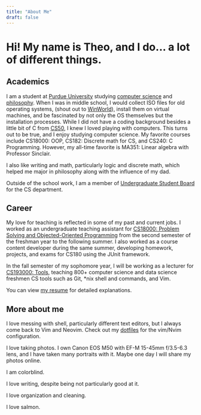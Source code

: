 ```yaml
---
title: "About Me"
draft: false
---
```


# Hi! My name is Theo, and I do... a lot of different things.

## Academics

I am a student at [Purdue University](https://www.purdue.edu/) studying [computer science](https://catalog.purdue.edu/preview_program.php?catoid=14&poid=18776) and [philosophy](https://catalog.purdue.edu/preview_program.php?catoid=14&poid=18803). When I was in middle school, I would collect ISO files for old operating systems, (shout out to [WinWorld](https://winworldpc.com/)), install them on virtual machines, and be fascinated by not only the OS themselves but the installation processes. While I did not have a coding background besides a little bit of C from [CS50](https://cs50.harvard.edu/), I knew I loved playing with computers. This turns out to be true, and I enjoy studying computer science. My favorite courses include CS18000: OOP, CS182: Discrete math for CS, and CS240: C Programming. However, my all-time favorite is MA351: Linear algebra with Professor Sinclair.

I also like writing and math, particularly logic and discrete math, which helped me major in philosophy along with the influence of my dad.

Outside of the school work, I am a member of [Undergraduate Student Board](https://purdueusb.com/) for the CS department.

## Career

My love for teaching is reflected in some of my past and current jobs. I worked as an undergraduate teaching assistant for [CS18000: Problem Solving and Objected-Oriented Programming](https://www.cs.purdue.edu/academic-programs/courses/canonical/cs180.html) from the second semester of the freshman year to the following summer. I also worked as a course content developer during the same summer, developing homework, projects, and exams for CS180 using the JUnit framework.

In the fall semester of my sophomore year, I will be working as a lecturer for [CS193000: Tools](https://selfservice.mypurdue.purdue.edu/prod/bwckctlg.p_disp_course_detail?cat_term_in=202010&subj_code_in=CS&crse_numb_in=19300), teaching 800+ computer science and data science freshmen CS tools such as Git, \*nix shell and commands, and Vim.

You can view [my resume](./TP_Resume-4_website.pdf) for detailed explanations.

## More about me

I love messing with shell, particularly different text editors, but I always come back to Vim and Neovim. Check out my [dotfiles](https://github.com/theopn/dotfiles) for the vim/Nvim configuration. 

I love taking photos. I own Canon EOS M50 with EF-M 15-45mm f/3.5-6.3 lens, and I have taken many portraits with it. Maybe one day I will share my photos online.

I am colorblind.

I love writing, despite being not particularly good at it.

I love organization and cleaning.

I love salmon.


